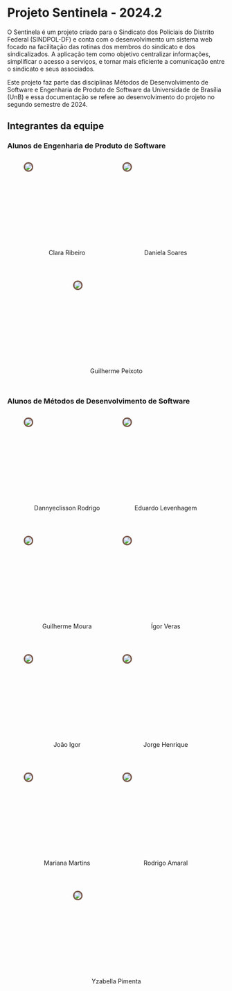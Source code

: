# Projeto Sentinela - 2024.2

O Sentinela é um projeto criado para o Sindicato dos Policiais do Distrito Federal (SINDPOL-DF) e conta com o desenvolvimento um sistema web focado na facilitação das rotinas dos membros do sindicato e dos sindicalizados. A aplicação tem como objetivo centralizar informações, simplificar o acesso a serviços, e tornar mais eficiente a comunicação entre o sindicato e seus associados.

Este projeto faz parte das disciplinas Métodos de Desenvolvimento de Software e Engenharia de Produto de Software da Universidade de Brasília (UnB) e essa documentação se refere ao desenvolvimento do projeto no segundo semestre de 2024.

## Integrantes da equipe

### Alunos de Engenharia de Produto de Software

<div  style="display: flex; flex-wrap: wrap; justify-content: center; margin-top: 2em; gap: 2em">
  <div  style="display: flex; flex-direction: column; align-items: center; margin-bottom: 2em">
    <a href="https://github.com/clara-ribeiro" target="_blank" style="width: 200px; height: 200px">
      <img style="border-radius: 50%; border: 3px solid #795649" src="https://avatars.githubusercontent.com/clara-ribeiro?v=4"/>
    </a>
    <label>Clara Ribeiro</label>
  </div>

  <div  style="display: flex; flex-direction: column; align-items: center; margin-bottom: 2em">
    <a href="https://github.com/daniso0412" target="_blank" style="width: 200px; height: 200px">
      <img style="border-radius: 50%; border: 3px solid #795649" src="https://avatars.githubusercontent.com/daniso0412?v=4"/>
    </a>
    <label>Daniela Soares</label>
  </div>

  <div  style="display: flex; flex-direction: column; align-items: center; margin-bottom: 2em">
    <a href="https://github.com/guipeeix7" target="_blank" style="width: 200px; height: 200px">
      <img style="border-radius: 50%; border: 3px solid #795649" src="https://avatars.githubusercontent.com/guipeeix7?v=4"/>
    </a>
    <label>Guilherme Peixoto</label>
  </div>
</div>

### Alunos de Métodos de Desenvolvimento de Software

<div  style="display: flex; flex-wrap: wrap; justify-content: center; margin-top: 2em; gap: 2em">

  <div  style="display: flex; flex-direction: column; align-items: center; margin-bottom: 2em">
    <a href="https://github.com/Dannyeclisson" target="_blank" style="width: 200px; height: 200px">
      <img style="border-radius: 50%; border: 3px solid #795649" src="https://avatars.githubusercontent.com/Dannyeclisson?v=4"/>
    </a>
    <label>Dannyeclisson Rodrigo</label>
  </div>

  <div  style="display: flex; flex-direction: column; align-items: center; margin-bottom: 2em">
    <a href="https://github.com/Megahnevel" target="_blank" style="width: 200px; height: 200px">
      <img style="border-radius: 50%; border: 3px solid #795649" src="https://avatars.githubusercontent.com/Megahnevel?v=4"/>
    </a>
    <label>Eduardo Levenhagem</label>
  </div>

  <div  style="display: flex; flex-direction: column; align-items: center; margin-bottom: 2em">
    <a href="https://github.com/Guilherme-Moura" target="_blank" style="width: 200px; height: 200px">
      <img style="border-radius: 50%; border: 3px solid #795649" src="https://avatars.githubusercontent.com/Guilherme-Moura?v=4"/>
    </a>
    <label>Guilherme Moura</label>
  </div>

  <div  style="display: flex; flex-direction: column; align-items: center; margin-bottom: 2em">
    <a href="https://github.com/igorvdaniel" target="_blank" style="width: 200px; height: 200px">
      <img style="border-radius: 50%; border: 3px solid #795649" src="https://avatars.githubusercontent.com/igorvdaniel?v=4"/>
    </a>
    <label>Ígor Veras</label>
  </div>

  <div  style="display: flex; flex-direction: column; align-items: center; margin-bottom: 2em">
    <a href="https://github.com/JoaoPC10" target="_blank" style="width: 200px; height: 200px">
      <img style="border-radius: 50%; border: 3px solid #795649" src="https://avatars.githubusercontent.com/JoaoPC10?v=4"/>
    </a>
    <label>João Igor</label>
  </div>

  <div  style="display: flex; flex-direction: column; align-items: center; margin-bottom: 2em">
    <a href="https://github.com/SirJorgito" target="_blank" style="width: 200px; height: 200px">
      <img style="border-radius: 50%; border: 3px solid #795649" src="https://avatars.githubusercontent.com/SirJorgito?v=4"/>
    </a>
    <label>Jorge Henrique</label>
  </div>

  <div  style="display: flex; flex-direction: column; align-items: center; margin-bottom: 2em">
    <a href="https://github.com/marianamrts" target="_blank" style="width: 200px; height: 200px">
      <img style="border-radius: 50%; border: 3px solid #795649" src="https://avatars.githubusercontent.com/marianamrts?v=4"/>
    </a>
    <label>Mariana Martins</label>
  </div>

  <div  style="display: flex; flex-direction: column; align-items: center; margin-bottom: 2em">
    <a href="https://github.com/rodrigoFAmaral" target="_blank" style="width: 200px; height: 200px">
      <img style="border-radius: 50%; border: 3px solid #795649" src="https://avatars.githubusercontent.com/rodrigoFAmaral?v=4"/>
    </a>
    <label>Rodrigo Amaral</label>
  </div>

  <div  style="display: flex; flex-direction: column; align-items: center; margin-bottom: 2em">
    <a href="https://github.com/redjsun" target="_blank" style="width: 200px; height: 200px">
      <img style="border-radius: 50%; border: 3px solid #795649" src="https://avatars.githubusercontent.com/redjsun?v=4"/>
    </a>
    <label>Yzabella Pimenta</label>
  </div>

</div>